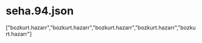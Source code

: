 # seha.94.json
["bozkurt.hazarr","bozkurt.hazarr","bozkurt.hazarr","bozkurt.hazarr","bozkurt.hazarr"]
